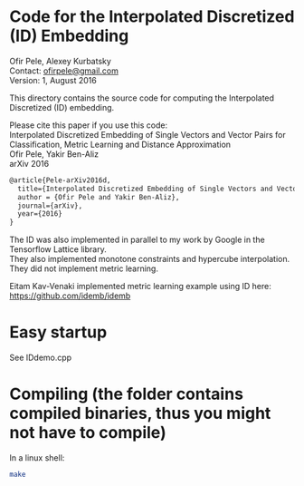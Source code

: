 # Code for the Interpolated Discretized (ID) Embedding

Ofir Pele, Alexey Kurbatsky\
Contact: ofirpele@gmail.com\
Version: 1, August 2016

This directory contains the source code for computing the Interpolated Discretized (ID) embedding.

Please cite this paper if you use this code:\
Interpolated Discretized Embedding of Single Vectors and Vector Pairs for Classification, Metric Learning and Distance Approximation\
Ofir Pele, Yakir Ben-Aliz\
arXiv 2016

```latex
@article{Pele-arXiv2016d,
  title={Interpolated Discretized Embedding of Single Vectors and Vector Pairs for Classification, Metric Learning and Distance Approximation},
  author = {Ofir Pele and Yakir Ben-Aliz},
  journal={arXiv},
  year={2016}
}
```

The ID was also implemented in parallel to my work by Google in the Tensorflow Lattice library.\
They also implemented monotone constraints and hypercube interpolation.\
They did not implement metric learning.

Eitam Kav-Venaki implemented metric learning example using ID here: https://github.com/idemb/idemb

# Easy startup
See IDdemo.cpp

# Compiling (the folder contains compiled binaries, thus you might not have to compile)
In a linux shell:
```bash
make
```
